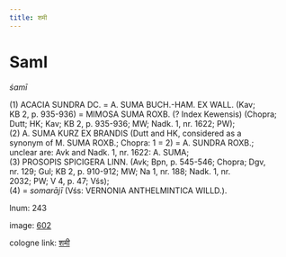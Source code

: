 ```yaml
---
title: शमी
---
```


# SamI

<i>śamī</i>  <div n="P" />(1) <bot>ACACIA SUNDRA DC.</bot> = <bot>A. SUMA BUCH.</bot>-<bot>HAM. EX WALL.</bot> (Kav; <div n="lb" />KB 2, p. 935-936) = <bot>MIMOSA SUMA ROXB.</bot> (? Index Kewensis) (Chopra; <div n="lb" />Dutt; HK; Kav; KB 2, p. 935-936; MW; Nadk. 1, nr. 1622; PW); <div n="P" />(2) <bot>A. SUMA KURZ EX BRANDIS</bot> (Dutt and HK, considered as a <div n="lb" />synonym of <bot>M. SUMA ROXB.</bot>; Chopra: 1 = 2) = <bot>A. SUNDRA ROXB.</bot>; <div n="lb" />unclear are: Avk and Nadk. 1, nr. 1622: <bot>A. SUMA</bot>; <div n="P" />(3) <bot>PROSOPIS SPICIGERA LINN.</bot> (Avk; Bpn, p. 545-546; Chopra; Dgv, <div n="lb" />nr. 129; Gul; KB 2, p. 910-912; MW; Na 1, nr. 188; Nadk. 1, nr. <div n="lb" />2032; PW; V 4, p. 47; Vśs); <div n="P" />(4) = <i>somarājī</i> (Vśs: <bot>VERNONIA ANTHELMINTICA WILLD.</bot>).

lnum: 243

image: [602](https://www.sanskrit-lexicon.uni-koeln.de/scans/csl-apidev/servepdf.php?dict=snp&page=602)

cologne link: [शमी](https://sanskrit-lexicon.uni-koeln.de/scans/csl-apidev/getword.php?dict=snp&key=शमी)

